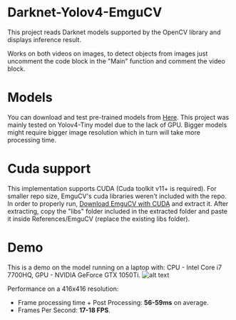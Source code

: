 # Darknet-Yolov4-EmguCV
This project reads Darknet models supported by the OpenCV library and displays inference result.

Works on both videos on images, to detect objects from images just uncomment the code block in the "Main" function and comment the video block.

# Models
You can download and test pre-trained models from [Here](https://hackmd.io/NFj2NrmqTcefjc2l94KjpQ).
This project was mainly tested on Yolov4-Tiny model due to the lack of GPU. Bigger models might require bigger image resolution which in turn will take more processing time.

# Cuda support
This implementation supports CUDA (Cuda toolkit v11+ is required). For smaller repo size, EmguCV's cuda libraries weren't included with the repo. In order to properly run, [Download EmguCV with CUDA](https://sourceforge.net/projects/emgucv/files/emgucv/4.4.0/libemgucv-windesktop_x64-cuda-4.4.0.4099.zip.selfextract.exe/download) and extract it. After extracting, copy the "libs" folder included in the extracted folder and paste it inside References/EmguCV (replace the existing libs folder).

# Demo
This is a demo on the model running on a laptop with: CPU - Intel Core i7 7700HQ, GPU - NVIDIA GeForce GTX 1050Ti.
![alt text](demo.gif?raw=true)

Performance on a 416x416 resolution:
* Frame processing time + Post Processing: <b>56-59ms</b> on average.
* Frames Per Second: <b>17-18 FPS</b>.
